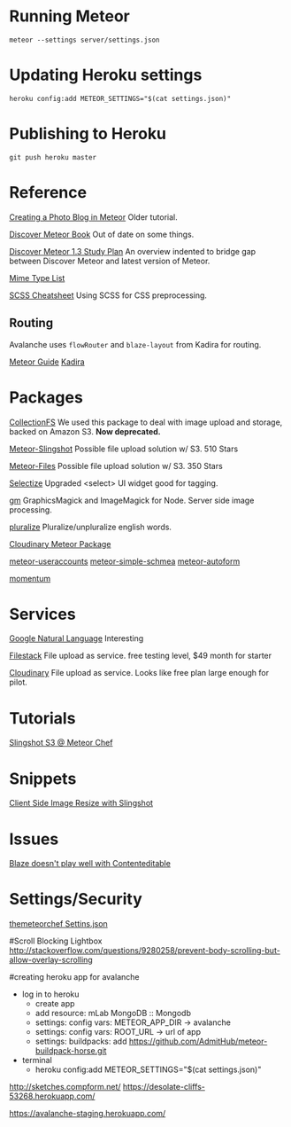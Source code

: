 # Running Meteor
`meteor --settings server/settings.json`

# Updating Heroku settings
`heroku config:add METEOR_SETTINGS="$(cat settings.json)"`

# Publishing to Heroku
`git push heroku master`

# Reference

[Creating a Photo Blog in Meteor](http://experimentsinmeteor.com/photo-blog-part-1/) Older tutorial.

[Discover Meteor Book](https://book.discovermeteor.com/) Out of date on some things.

[Discover Meteor 1.3 Study Plan](https://www.discovermeteor.com/blog/study-plan-meteor-1-3/)
An overview indented to bridge gap between Discover Meteor and latest version of Meteor.

[Mime Type List](https://www.sitepoint.com/web-foundations/mime-types-complete-list/)

[SCSS Cheatsheet](https://sass-cheatsheet.brunoscopelliti.com/) Using SCSS for CSS preprocessing.

## Routing
Avalanche uses `flowRouter` and `blaze-layout` from Kadira for routing.

[Meteor Guide](https://guide.meteor.com/routing.html)
[Kadira](https://kadira.io/academy/meteor-routing-guide/content/rendering-blaze-templates)

# Packages
[CollectionFS](https://github.com/CollectionFS/Meteor-CollectionFS) We used this package to deal with image upload and storage, backed on Amazon S3. **Now deprecated.**

[Meteor-Slingshot](https://github.com/CulturalMe/meteor-slingshot) Possible file upload solution w/ S3. 510 Stars

[Meteor-Files](https://github.com/VeliovGroup/Meteor-Files) Possible file upload solution w/ S3. 350 Stars

[Selectize](https://github.com/selectize/selectize.js) Upgraded &lt;select&gt; UI widget good for tagging.

[gm](https://github.com/aheckmann/gm) GraphicsMagick and ImageMagick for Node. Server side image processing.

[pluralize](https://github.com/blakeembrey/pluralize) Pluralize/unpluralize english words.

[Cloudinary Meteor Package](https://atmospherejs.com/lepozepo/cloudinary)

[meteor-useraccounts](https://github.com/meteor-useraccounts/core/blob/master/Guide.md)
[meteor-simple-schmea](https://github.com/aldeed/meteor-simple-schema#allowedvalues)
[meteor-autoform](https://github.com/aldeed/meteor-autoform#afquickfield)

[momentum](https://atmospherejs.com/percolate/momentum)


# Services

[Google Natural Language](https://cloud.google.com/natural-language/) Interesting

[Filestack](https://www.filestack.com/) File upload as service. free testing level, $49 month for starter

[Cloudinary](http://cloudinary.com/) File upload as service. Looks like free plan large enough for pilot.


# Tutorials

[Slingshot S3 @ Meteor Chef](https://themeteorchef.com/recipes/uploading-files-to-amazon-s3/)

# Snippets

[Client Side Image Resize with Slingshot](http://stackoverflow.com/questions/28515789/resize-and-save-files-to-s3-in-meteor)


# Issues
[Blaze doesn't play well with Contenteditable](https://github.com/meteor/meteor/issues/1964)


# Settings/Security
[themeteorchef Settins.json](https://themeteorchef.com/snippets/making-use-of-settings-json/)


#Scroll Blocking Lightbox
http://stackoverflow.com/questions/9280258/prevent-body-scrolling-but-allow-overlay-scrolling


#creating heroku app for avalanche

- log in to heroku
    - create app
    - add resource: mLab MongoDB :: Mongodb
    - settings: config vars: METEOR_APP_DIR -> avalanche
    - settings: config vars: ROOT_URL -> url of app
    - settings: buildpacks: add https://github.com/AdmitHub/meteor-buildpack-horse.git
- terminal
    - heroku config:add METEOR_SETTINGS="$(cat settings.json)"



http://sketches.compform.net/
https://desolate-cliffs-53268.herokuapp.com/


https://avalanche-staging.herokuapp.com/
